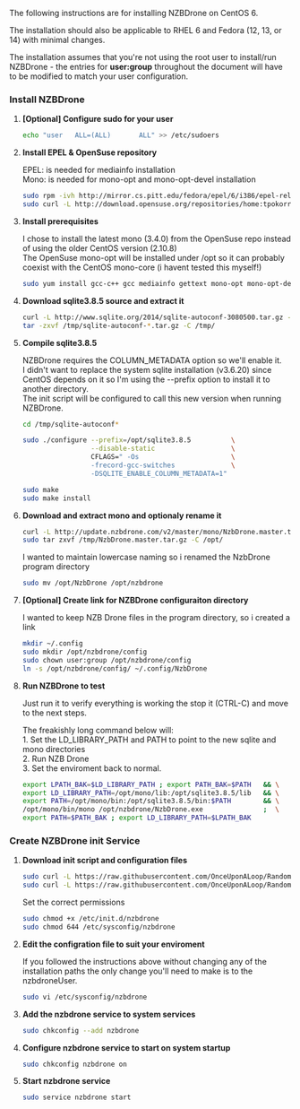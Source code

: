 The following instructions are for installing NZBDrone on CentOS 6.

The installation should also be applicable to RHEL 6 and Fedora (12, 13, or 14) with minimal changes.

The installation assumes that you're not using the root user to install/run NZBDrone - the entries for **user:group** throughout the document will have to be modified to match your user configuration. 

### Install NZBDrone

1. **[Optional] Configure sudo for your user**
    ```bash
    echo "user   ALL=(ALL)       ALL" >> /etc/sudoers
    ```

2. **Install EPEL & OpenSuse repository**
    
    EPEL: is needed for mediainfo installation
    <br>
    Mono: is needed for mono-opt and mono-opt-devel installation

   ```bash
   sudo rpm -ivh http://mirror.cs.pitt.edu/fedora/epel/6/i386/epel-release-6-8.noarch.rpm
   sudo curl -L http://download.opensuse.org/repositories/home:tpokorra:mono/CentOS_CentOS-6/home:tpokorra:mono.repo -o /etc/yum.repos.d/mono.repo
   ```

3. **Install prerequisites**
    
    I chose to install the latest mono (3.4.0) from the OpenSuse repo instead of using the older CentOS version (2.10.8)
    <br>
    The OpenSuse mono-opt will be installed under /opt so it can probably coexist with the CentOS mono-core (i havent tested this myself!)

    ```bash
    sudo yum install gcc-c++ gcc mediainfo gettext mono-opt mono-opt-devel
    ```

4. **Download sqlite3.8.5 source and extract it**
    
    ```bash
    curl -L http://www.sqlite.org/2014/sqlite-autoconf-3080500.tar.gz -o /tmp/sqlite-autoconf-3080500.tar.gz
    tar -zxvf /tmp/sqlite-autoconf-*.tar.gz -C /tmp/
    ```

5. **Compile sqlite3.8.5**
    
    NZBDrone requires the COLUMN_METADATA option so we'll enable it.
    <br>
    I didn't want to replace the system sqlite installation (v3.6.20) since CentOS depends on it so I'm using the --prefix option to install it to another directory.
    <br>
    The init script will be configured to call this new version when running NZBDrone. 

    ```bash
    cd /tmp/sqlite-autoconf*

    sudo ./configure --prefix=/opt/sqlite3.8.5          \
                     --disable-static                   \
                     CFLAGS=" -Os                       \
                     -frecord-gcc-switches              \
                     -DSQLITE_ENABLE_COLUMN_METADATA=1"
    
    sudo make
    sudo make install
    ```

6. **Download and extract mono and optionaly rename it**
    
    ```bash
    curl -L http://update.nzbdrone.com/v2/master/mono/NzbDrone.master.tar.gz -o /tmp/NzbDrone.master.tar.gz
    sudo tar zxvf /tmp/NzbDrone.master.tar.gz -C /opt/
    ```

    I wanted to maintain lowercase naming so i renamed the NzbDrone program directory
    <br>
    ```bash
    sudo mv /opt/NzbDrone /opt/nzbdrone
    ```


7. **[Optional] Create link for NZBDrone configuraiton directory**

    I wanted to keep NZB Drone files in the program directory, so i created a link

    ```bash
    mkdir ~/.config
    sudo mkdir /opt/nzbdrone/config
    sudo chown user:group /opt/nzbdrone/config
    ln -s /opt/nzbdrone/config/ ~/.config/NzbDrone
    ```

8. **Run NZBDrone to test**

    Just run it to verify everything is working the stop it (CTRL-C) and move to the next steps.
    
    The freakishly long command below will:
        <br>
            1. Set the LD_LIBRARY_PATH and PATH to point to the new sqlite and mono directories
        <br>
            2. Run NZB Drone
        <br>
            3. Set the enviroment back to normal.

    ```bash
    export LPATH_BAK=$LD_LIBRARY_PATH ; export PATH_BAK=$PATH   && \
    export LD_LIBRARY_PATH=/opt/mono/lib:/opt/sqlite3.8.5/lib   && \
    export PATH=/opt/mono/bin:/opt/sqlite3.8.5/bin:$PATH        && \
    /opt/mono/bin/mono /opt/nzbdrone/NzbDrone.exe               ;  \
    export PATH=$PATH_BAK ; export LD_LIBRARY_PATH=$LPATH_BAK
    ```

### Create NZBDrone init Service

1. **Download init script and configuration files**

    ```bash
    sudo curl -L https://raw.githubusercontent.com/OnceUponALoop/RandomShell/master/NzbDrone-init/nzbdrone.init.centos     -o /etc/init.d/nzbdrone
    sudo curl -L https://raw.githubusercontent.com/OnceUponALoop/RandomShell/master/NzbDrone-init/nzbdrone.init-cfg.centos -o /etc/sysconfig/nzbdrone
    ```

    Set the correct permissions
    ```bash
    sudo chmod +x /etc/init.d/nzbdrone
    sudo chmod 644 /etc/sysconfig/nzbdrone
    ```

2. **Edit the configration file to suit your enviroment**

    If you followed the instructions above without changing any of the installation paths the only change you'll need to make is to the nzbdroneUser.
    ```bash
    sudo vi /etc/sysconfig/nzbdrone
    ```

3. **Add the nzbdrone service to system services**
    
    ```bash
    sudo chkconfig --add nzbdrone
    ```

4. **Configure nzbdrone service to start on system startup**
    
    ```bash
    sudo chkconfig nzbdrone on
    ```

5. **Start nzbdrone service**
    
    ```bash
    sudo service nzbdrone start
    ```